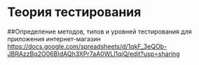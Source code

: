 # Теория тестирования

##Определение методов, типов и уровней тестирования для приложения интернет-магазин
https://docs.google.com/spreadsheets/d/1qkF_3eQOb-JBRAzzBq2O06BIdAQh3XPr7aA0WLl1qiQ/edit?usp=sharing
